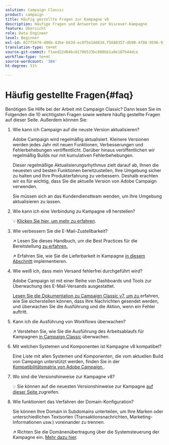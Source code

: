 ```yaml
---
solution: Campaign Classic
product: campaign
title: Häufig gestellte Fragen zur Kampagne v8
description: Häufige Fragen und Antworten zur Discover-Kampagne
feature: Übersicht
role: Data Engineer
level: Beginner
exl-id: 027f5478-d86b-42be-b63d-ec8f5e1dd83d,f5688357-db90-4f88-9596-91e9d0a20d75
translation-type: tm+mt
source-git-commit: f1aed22d04bc0170b533bc088bb1a8e187b44dce
workflow-type: tm+mt
source-wordcount: '384'
ht-degree: 51%

---
```


# Häufig gestellte Fragen{#faq}

Benötigen Sie Hilfe bei der Arbeit mit Campaign Classic? Dann lesen Sie im Folgenden die 10 wichtigsten Fragen sowie weitere häufig gestellte Fragen auf dieser Seite. Außerdem können Sie:

1. Wie kann ich Campaign auf die neuste Version aktualisieren?

   Adobe Campaign wird regelmäßig aktualisiert. Kleinere Versionen werden jedes Jahr mit neuen Funktionen, Verbesserungen und Fehlerbehebungen veröffentlicht. Darüber hinaus veröffentlichen wir regelmäßig Builds nur mit kumulativen Fehlerbehebungen.

   Dieser regelmäßige Aktualisierungsrhythmus zielt darauf ab, Ihnen die neuesten und besten Funktionen bereitzustellen, Ihre Umgebung sicher zu halten und Ihre Produkterfahrung zu verbessern. Deshalb erachten wir es für wichtig, dass Sie die aktuelle Version von Adobe Campaign verwenden.

   Sie müssen sich an das Kundendienstteam wenden, um Ihre Umgebung aktualisieren zu lassen.

1. Wie kann ich eine Verbindung zu Kampagne v8 herstellen?

   :bulb: [Klicken Sie hier, um mehr zu erfahren](connect.md).

1. Wie verbessern Sie die E-Mail-Zustellbarkeit?

   :arrow_upper_right: Lesen Sie dieses Handbuch, um die Best Practices für die Bereitstellung [zu erfahren.](https://experienceleague.adobe.com/docs/deliverability-learn/deliverability-best-practice-guide/introduction.html?lang=de)

   :arrow_upper_right: Erfahren Sie, wie Sie die Lieferbarkeit in Kampagne [in diesem Abschnitt](https://experienceleague.adobe.com/docs/deliverability-learn/deliverability-best-practice-guide/additional-resources/general-resources.html) implementieren.

1. Wie weiß ich, dass mein Versand fehlerfrei durchgeführt wird?

   Adobe Campaign ist mit einer Reihe von Dashboards und Tools zur Überwachung des E-Mail-Versands ausgestattet.

   [Lesen Sie die Dokumentation zu Campaign Classic v7, um zu ](https://experienceleague.adobe.com/docs/campaign-classic/using/sending-messages/monitoring-deliveries/about-delivery-monitoring.html) erfahren, wie Sie sicherstellen können, dass Ihre Nachrichten gesendet werden, und überwachen Sie die Ausführung und die Aktion, wenn ein Fehler auftritt.

1. Kann ich die Ausführung von Workflows überwachen?

   :arrow_upper_right: Verstehen Sie, wie Sie die Ausführung des Arbeitsablaufs für Kampagnen [in Campaign Classic](https://experienceleague.adobe.com/docs/campaign-classic/using/automating-with-workflows/executing-a-workflow/starting-a-workflow.html) überwachen.

1. Mit welchen Systemen und Komponenten ist Kampagne v8 kompatibel?

   Eine Liste mit allen Systemen und Komponenten, die vom aktuellen Build von Campaign unterstützt werden, finden Sie in der [Kompatibilitätsmatrix von Adobe Campaign ](compatibility-matrix.md).

1. Wo sind die Versionshinweise zur Kampagne v8?

   :bulb: Sie können auf die neuesten Versionshinweise zur Kampagne [auf dieser Seite ](release-notes.md) zugreifen.

1. Wie funktioniert das Verfahren der Domain-Konfiguration?

   Sie können Ihre Domain in Subdomains unterteilen, um Ihre Marken oder unterschiedlichen Textsorten (Transaktionsnachrichten, Marketing-Informationen usw.) voreinander zu trennen.

   :arrow_upper_right: Richten Sie die Domänenübertragung über die Systemsteuerung der Kampagne ein. [Mehr dazu hier](https://experienceleague.adobe.com/docs/control-panel/using/subdomains-and-certificates/subdomains-branding.html).

